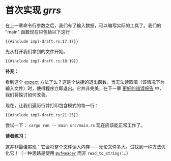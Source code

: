 # 首次实现 _grrs_

在上一章命令行参数之后，我们有了输入数据，可以编写实际的工具了。我们的 "main" 函数现在只包括以下这行：

```rust,ignore
{{#include impl-draft.rs:17:17}}
```
先从打开我们拿到的文件开始。

```rust,ignore
{{#include impl-draft.rs:18:19}}
```

<aside>  

**补充：**

看到这个 [expect][`.expect`] 方法了么？这是个快捷的退出函数，当无法读取值（该情况下为输入文件）时，使得程序立即退出。它并非完美，在下一章 [更好的错误报告][Nicer error reporting] 中，我们将探讨如何改善。

[`.expect`]: https://doc.rust-lang.org/1.39.0/std/result/enum.Result.html#method.expect
[Nicer error reporting]:./errors.html

</aside>

现在，让我们遍历行并打印包含模式的每一行：

```rust,ignore
{{#include impl-draft.rs:21:25}}
```

尝试一下： `cargo run -- main src/main.rs` 现在应该能正常工作了。

<aside class="exercise">

**读者练习：**

这并非最佳实现：它会将整个文件读入内存——无论文件多大。试找到一种方法优化它！（一种思路是使用 [`BufReader`] 而非  `read_to_string()`。）

[`BufReader`]: https://doc.rust-lang.org/1.39.0/std/io/struct.BufReader.html

</aside>
